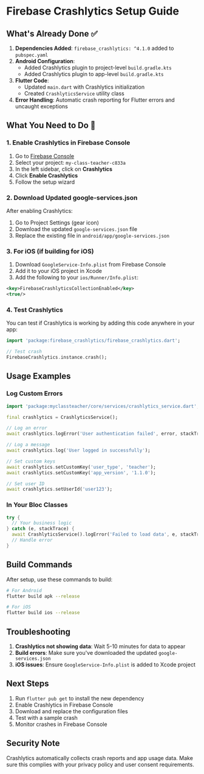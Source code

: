 # Firebase Crashlytics Setup Guide

## What's Already Done ✅

1. **Dependencies Added**: `firebase_crashlytics: ^4.1.0` added to `pubspec.yaml`
2. **Android Configuration**: 
   - Added Crashlytics plugin to project-level `build.gradle.kts`
   - Added Crashlytics plugin to app-level `build.gradle.kts`
3. **Flutter Code**: 
   - Updated `main.dart` with Crashlytics initialization
   - Created `CrashlyticsService` utility class
4. **Error Handling**: Automatic crash reporting for Flutter errors and uncaught exceptions

## What You Need to Do 🔧

### 1. Enable Crashlytics in Firebase Console

1. Go to [Firebase Console](https://console.firebase.google.com/)
2. Select your project: `my-class-teacher-c833a`
3. In the left sidebar, click on **Crashlytics**
4. Click **Enable Crashlytics**
5. Follow the setup wizard

### 2. Download Updated google-services.json

After enabling Crashlytics:
1. Go to Project Settings (gear icon)
2. Download the updated `google-services.json` file
3. Replace the existing file in `android/app/google-services.json`

### 3. For iOS (if building for iOS)

1. Download `GoogleService-Info.plist` from Firebase Console
2. Add it to your iOS project in Xcode
3. Add the following to your `ios/Runner/Info.plist`:

```xml
<key>FirebaseCrashlyticsCollectionEnabled</key>
<true/>
```

### 4. Test Crashlytics

You can test if Crashlytics is working by adding this code anywhere in your app:

```dart
import 'package:firebase_crashlytics/firebase_crashlytics.dart';

// Test crash
FirebaseCrashlytics.instance.crash();
```

## Usage Examples

### Log Custom Errors
```dart
import 'package:myclassteacher/core/services/crashlytics_service.dart';

final crashlytics = CrashlyticsService();

// Log an error
await crashlytics.logError('User authentication failed', error, stackTrace);

// Log a message
await crashlytics.log('User logged in successfully');

// Set custom keys
await crashlytics.setCustomKey('user_type', 'teacher');
await crashlytics.setCustomKey('app_version', '1.1.0');

// Set user ID
await crashlytics.setUserId('user123');
```

### In Your Bloc Classes
```dart
try {
  // Your business logic
} catch (e, stackTrace) {
  await CrashlyticsService().logError('Failed to load data', e, stackTrace);
  // Handle error
}
```

## Build Commands

After setup, use these commands to build:

```bash
# For Android
flutter build apk --release

# For iOS
flutter build ios --release
```

## Troubleshooting

1. **Crashlytics not showing data**: Wait 5-10 minutes for data to appear
2. **Build errors**: Make sure you've downloaded the updated `google-services.json`
3. **iOS issues**: Ensure `GoogleService-Info.plist` is added to Xcode project

## Next Steps

1. Run `flutter pub get` to install the new dependency
2. Enable Crashlytics in Firebase Console
3. Download and replace the configuration files
4. Test with a sample crash
5. Monitor crashes in Firebase Console

## Security Note

Crashlytics automatically collects crash reports and app usage data. Make sure this complies with your privacy policy and user consent requirements.
